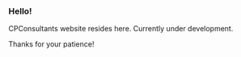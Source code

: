 ### Hello!

CPConsultants website resides here. Currently under development. 

Thanks for your patience!
